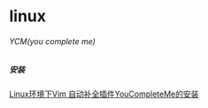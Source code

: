 # linux
###### YCM(you complete me)
 
#####	安装

[Linux环境下Vim 自动补全插件YouCompleteMe的安装](http://blog.sina.com.cn/s/blog_8f70642d0102wo57.html)
